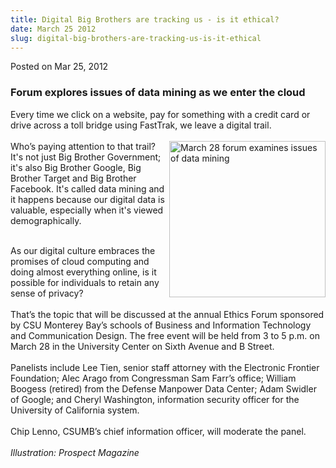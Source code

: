```yaml
---
title: Digital Big Brothers are tracking us - is it ethical?
date: March 25 2012
slug: digital-big-brothers-are-tracking-us-is-it-ethical
---
```


  



<span class="date">Posted on Mar 25, 2012    </span>
<h3>Forum explores issues of data mining as we enter the cloud</h3>
<p>Every time we click on a website, pay for something with a
credit card or drive across a toll bridge using FastTrak, we leave
a digital trail.<br>
<br>
<img alt="March 28 forum examines issues of data mining" src="https://news.csumb.edu/sites/default/files/65/attachments/news/images/essay_bazalgette.jpg" style="float:right; width:250px; height:250px">Who&#x2019;s paying
attention to that trail? It&apos;s not just Big Brother Government; it&apos;s
also Big Brother Google, Big Brother Target and Big Brother
Facebook. It&apos;s called data mining and it happens because our
digital data is valuable, especially when it&apos;s viewed
demographically.</img></br></br></p>
<p>As our digital culture embraces the promises of cloud computing
and doing almost everything online, is it possible for individuals
to retain any sense of privacy?<br>
<br>
That&#x2019;s the topic that will be discussed at the annual Ethics Forum
sponsored by CSU Monterey Bay&#x2019;s schools of Business and Information
Technology and Communication Design. The free event will be held
from 3 to 5 p.m. on March 28 in the University Center on Sixth
Avenue and B Street.<br>
<br>
Panelists include Lee Tien, senior staff attorney with the
Electronic Frontier Foundation; Alec Arago from Congressman Sam
Farr&#x2019;s office; William Boogess (retired) from the Defense Manpower
Data Center; Adam Swidler of Google; and Cheryl Washington,
information security officer for the University of California
system.<br>
<br>
Chip Lenno, CSUMB&#x2019;s chief information officer, will moderate the
panel.<br>
<br>
<em>Illustration: Prospect Magazine</em><br>
&#xA0;</br></br></br></br></br></br></br></br></br></p>





```
